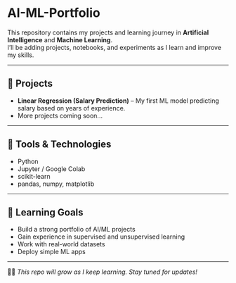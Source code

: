 # AI-ML-Portfolio

This repository contains my projects and learning journey in **Artificial Intelligence** and **Machine Learning**.  
I’ll be adding projects, notebooks, and experiments as I learn and improve my skills.

---

## 📂 Projects
- **Linear Regression (Salary Prediction)** – My first ML model predicting salary based on years of experience.
- More projects coming soon...

---

## 🚀 Tools & Technologies
- Python
- Jupyter / Google Colab
- scikit-learn
- pandas, numpy, matplotlib

---

## 🌱 Learning Goals
- Build a strong portfolio of AI/ML projects
- Gain experience in supervised and unsupervised learning
- Work with real-world datasets
- Deploy simple ML apps

---

👩‍💻 *This repo will grow as I keep learning. Stay tuned for updates!*

